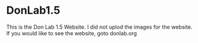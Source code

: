 # DonLab1.5
This is the Don Lab 1.5 Website. I did not uplod the images for the website. If you would like to see the website, goto donlab.org
